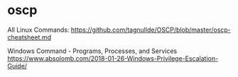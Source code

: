 # oscp

All Linux Commands:
https://github.com/tagnullde/OSCP/blob/master/oscp-cheatsheet.md


Windows Command - Programs, Processes, and Services
https://www.absolomb.com/2018-01-26-Windows-Privilege-Escalation-Guide/
